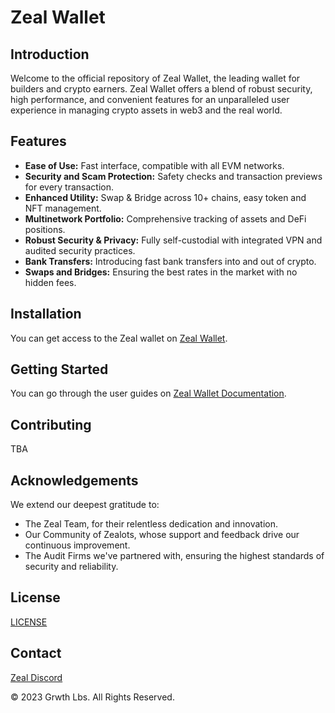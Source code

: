 # Zeal Wallet

## Introduction

Welcome to the official repository of Zeal Wallet, the leading wallet for builders and crypto earners. Zeal Wallet offers a blend of robust security, high performance, and convenient features for an unparalleled user experience in managing crypto assets in web3 and the real world.

## Features

- **Ease of Use:** Fast interface, compatible with all EVM networks.
- **Security and Scam Protection:** Safety checks and transaction previews for every transaction.
- **Enhanced Utility:** Swap & Bridge across 10+ chains, easy token and NFT management.
- **Multinetwork Portfolio:** Comprehensive tracking of assets and DeFi positions.
- **Robust Security & Privacy:** Fully self-custodial with integrated VPN and audited security practices.
- **Bank Transfers:** Introducing fast bank transfers into and out of crypto.
- **Swaps and Bridges:** Ensuring the best rates in the market with no hidden fees.

## Installation

You can get access to the Zeal wallet on [Zeal Wallet](https://s75r5nlaile.typeform.com/to/oEDGDsha).

## Getting Started

You can go through the user guides on [Zeal Wallet Documentation](https://docs.zeal.app/).

## Contributing

TBA

## Acknowledgements

We extend our deepest gratitude to:
- The Zeal Team, for their relentless dedication and innovation.
- Our Community of Zealots, whose support and feedback drive our continuous improvement.
- The Audit Firms we've partnered with, ensuring the highest standards of security and reliability.

## License

[LICENSE](https://github.com/zealwallet/Wallet/blob/main/LICENSE.md)

## Contact

[Zeal Discord](https://discord.zeal.app/)

© 2023 Grwth Lbs. All Rights Reserved.
